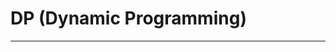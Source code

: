 <!--
 Copyright 2024 Gavin Gao. All rights reserved.
 Use of this source code is governed by a BSD-style
 license that can be found in the LICENSE file.
-->

# DP (Dynamic Programming)

---


